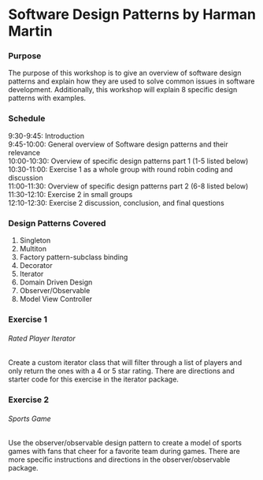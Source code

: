 # Software Design Patterns by Harman Martin

### Purpose
The purpose of this workshop is to give an overview of software design patterns and explain how they are used to solve common issues in software development. Additionally, this workshop will explain 8 specific design patterns with examples.

### Schedule
9:30-9:45: Introduction    
9:45-10:00: General overview of Software design patterns and their relevance  
10:00-10:30: Overview of specific design patterns part 1 (1-5 listed below)  
10:30-11:00: Exercise 1 as a whole group with round robin coding and discussion      
11:00-11:30: Overview of specific design patterns part 2 (6-8 listed below)   
11:30-12:10: Exercise 2 in small groups    
12:10-12:30: Exercise 2 discussion, conclusion, and final questions    

### Design Patterns Covered
1. Singleton  
2. Multiton  
3. Factory pattern-subclass binding  
4. Decorator  
5. Iterator  
6. Domain Driven Design  
7. Observer/Observable  
8. Model View Controller  

### Exercise 1
###### Rated Player Iterator   
Create a custom iterator class that will filter through a list of players and only return the ones with a 4 or 5 star rating. There are directions and starter code for this exercise in the iterator package.

### Exercise 2
###### Sports Game   
Use the observer/observable design pattern to create a model of sports games with fans that cheer for a favorite team during games. There are more specific instructions and directions in the observer/observable package. 
